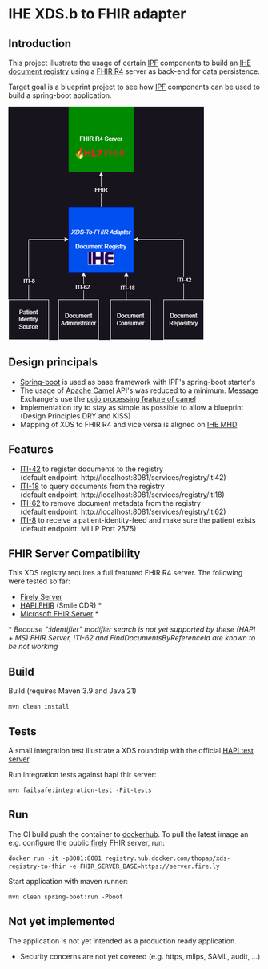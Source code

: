 # IHE XDS.b to FHIR adapter

## Introduction
This project illustrate the usage of certain [IPF](https://github.com/oehf/ipf) components to build an [IHE document registry](https://profiles.ihe.net/ITI/TF/Volume1/ch-10.html#10.1) using a [FHIR R4](https://hl7.org/fhir/R4/index.html) server as back-end for data persistence.

Target goal is a blueprint project to see how [IPF](https://github.com/oehf/ipf) components can be used to build a spring-boot application.

![XDS-to-fhir](src/doc/xds-to-fhir-registry_integration.png)

## Design principals
* [Spring-boot](https://spring.io/projects/spring-boot) is used as base framework with IPF's spring-boot starter's
* The usage of [Apache Camel](https://camel.apache.org/) API's was reduced to a minimum. Message Exchange's use the [pojo processing feature of camel](https://camel.apache.org/manual/pojo-producing.html#_hiding_the_camel_apis_from_your_code)
* Implementation try to stay as simple as possible to allow a blueprint (Design Principles DRY and KISS)
* Mapping of XDS to FHIR R4 and vice versa is aligned on [IHE MHD](https://profiles.ihe.net/ITI/MHD/)

## Features
* [ITI-42](https://profiles.ihe.net/ITI/TF/Volume2/ITI-42.html) to register documents to the registry  
(default endpoint: http://localhost:8081/services/registry/iti42)
* [ITI-18](https://profiles.ihe.net/ITI/TF/Volume2/ITI-18.html) to query documents from the registry  
(default endpoint: http://localhost:8081/services/registry/iti18)
* [ITI-62](https://profiles.ihe.net/ITI/TF/Volume2/ITI-62.html) to remove document metadata from the registry  
(default endpoint: http://localhost:8081/services/registry/iti62)
* [ITI-8](https://profiles.ihe.net/ITI/TF/Volume2/ITI-8.html) to receive a patient-identity-feed and make sure the patient exists  
(default endpoint: MLLP Port 2575)

## FHIR Server Compatibility

This XDS registry requires a full featured FHIR R4 server. 
The following were tested so far:

* [Firely Server](https://fire.ly/products/firely-server/)
* [HAPI FHIR](https://github.com/hapifhir/hapi-fhir) (Smile CDR) *
* [Microsoft FHIR Server](https://github.com/microsoft/fhir-server) *

\* *Because ":identifier" modifier search is not yet supported by these (HAPI + MS) FHIR Server, ITI-62 and FindDocumentsByReferenceId are known to be not working*

## Build

Build (requires Maven 3.9 and Java 21)

```
mvn clean install
```



## Tests
A small integration test illustrate a XDS roundtrip with the official [HAPI test server](https://hapi.fhir.org/).

Run integration tests against hapi fhir server:

```
mvn failsafe:integration-test -Pit-tests
```

## Run
The CI build push the container to [dockerhub](https://hub.docker.com/r/thopap/xds-registry-to-fhir). To pull the latest image an e.g. configure the public [firely](https://fire.ly/) FHIR server, run:

```
docker run -it -p8081:8081 registry.hub.docker.com/thopap/xds-registry-to-fhir -e FHIR_SERVER_BASE=https://server.fire.ly
```

Start application with maven runner:

```
mvn clean spring-boot:run -Pboot
```

## Not yet implemented
The application is not yet intended as a production ready application.

* Security concerns are not yet covered (e.g. https, mllps, SAML, audit, ...)
